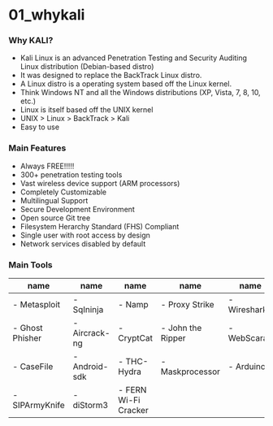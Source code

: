 # 01_whykali

### Why KALI?

- Kali Linux is an advanced Penetration Testing and Security Auditing Linux distribution (Debian-based distro)
- It was designed to replace the BackTrack Linux distro.
- A Linux distro is a operating system based off the Linux kernel.
- Think Windows NT and all the Windows distributions (XP, Vista, 7, 8, 10, etc.)
- Linux is itself based off the UNIX kernel
- UNIX > Linux > BackTrack > Kali
- Easy to use

### Main Features

- Always FREE!!!!!
- 300+ penetration testing tools
- Vast wireless device support (ARM processors)
- Completely Customizable
- Multilingual Support
- Secure Development Environment
- Open source Git tree
- Filesystem Herarchy Standard (FHS) Compliant
- Single user with root access by design
- Network services disabled by default

### Main Tools

| name            | name          | name                 | name              | name        |
| --------------- | ------------- | -------------------- | ----------------- | ----------- |
| - Metasploit    | - SqIninja    | - Namp               | - Proxy Strike    | - Wireshark |
| - Ghost Phisher | - Aircrack-ng | - CryptCat           | - John the Ripper | - WebScarab |
| - CaseFile      | - Android-sdk | - THC-Hydra          | - Maskprocessor   | - Arduino   |
| - SIPArmyKnife  | - diStorm3    | - FERN Wi-Fi Cracker |                   |             |
